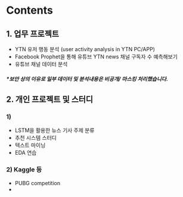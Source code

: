 # Contents
## 1. 업무 프로젝트
* YTN 유저 행동 분석 (user activity analysis in YTN PC/APP)
* Facebook Prophet을 통해 유튜브 YTN news 채널 구독자 수 예측해보기
* 유튜브 채널 데이터 분석

##### *보안 상의 이유로 일부 데이터 및 분석내용은 비공개/ 마스킹 처리했습니다.
     

## 2. 개인 프로젝트 및 스터디
### 1)
* LSTM을 활용한 뉴스 기사 주제 분류
* 추천 시스템 스터디
* 텍스트 마이닝
* EDA 연습

 ### 2) Kaggle 등
 * PUBG competition
 * 

